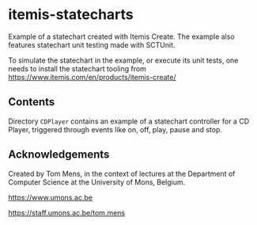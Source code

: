 # itemis-statecharts
Example of a statechart created with Itemis Create. The example also features statechart unit testing made with SCTUnit.

To simulate the statechart in the example, or execute its unit tests, one needs to install the statechart tooling from https://www.itemis.com/en/products/itemis-create/

## Contents

Directory `CDPlayer` contains an example of a statechart controller for a CD Player, triggered through events like on, off, play, pause and stop.

## Acknowledgements

Created by Tom Mens, in the context of lectures at the Department of Computer Science at the University of Mons, Belgium.

https://www.umons.ac.be

https://staff.umons.ac.be/tom.mens
